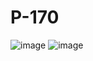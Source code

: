 # P-170
![image](https://user-images.githubusercontent.com/72507845/186167526-24a635c7-bcbe-477b-8260-37d1ab6c7fef.png)
![image](https://user-images.githubusercontent.com/72507845/186167545-1b87ba66-8f76-4de3-9eeb-1002baf0a7c6.png)
